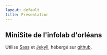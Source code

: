 ```yaml
---
layout: default
title: Présentation
---
```


MiniSite de l'infolab d'orléans
-------------------------------

Utilise [Sass](http://sass-lang.com) et [Jekyll](http://jekyllrb.com), hébergé
sur [github](http://github.com).

